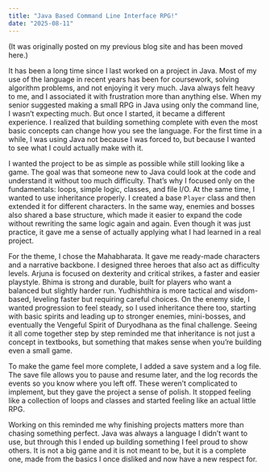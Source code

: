 ```yaml
---
title: "Java Based Command Line Interface RPG!"
date: "2025-08-11"
---
```


(It was originally posted on my previous blog site and has been moved here.)

It has been a long time since I last worked on a project in Java. Most of my use of the language in recent years has been for coursework, solving algorithm problems, and not enjoying it very much. Java always felt heavy to me, and I associated it with frustration more than anything else. When my senior suggested making a small RPG in Java using only the command line, I wasn’t expecting much. But once I started, it became a different experience. I realized that building something complete with even the most basic concepts can change how you see the language. For the first time in a while, I was using Java not because I was forced to, but because I wanted to see what I could actually make with it.

I wanted the project to be as simple as possible while still looking like a game. The goal was that someone new to Java could look at the code and understand it without too much difficulty. That’s why I focused only on the fundamentals: loops, simple logic, classes, and file I/O. At the same time, I wanted to use inheritance properly. I created a base `Player` class and then extended it for different characters. In the same way, enemies and bosses also shared a base structure, which made it easier to expand the code without rewriting the same logic again and again. Even though it was just practice, it gave me a sense of actually applying what I had learned in a real project.

For the theme, I chose the Mahabharata. It gave me ready-made characters and a narrative backbone. I designed three heroes that also act as difficulty levels. Arjuna is focused on dexterity and critical strikes, a faster and easier playstyle. Bhima is strong and durable, built for players who want a balanced but slightly harder run. Yudhishthira is more tactical and wisdom-based, leveling faster but requiring careful choices. On the enemy side, I wanted progression to feel steady, so I used inheritance there too, starting with basic spirits and leading up to stronger enemies, mini-bosses, and eventually the Vengeful Spirit of Duryodhana as the final challenge. Seeing it all come together step by step reminded me that inheritance is not just a concept in textbooks, but something that makes sense when you’re building even a small game.

To make the game feel more complete, I added a save system and a log file. The save file allows you to pause and resume later, and the log records the events so you know where you left off. These weren’t complicated to implement, but they gave the project a sense of polish. It stopped feeling like a collection of loops and classes and started feeling like an actual little RPG.

Working on this reminded me why finishing projects matters more than chasing something perfect. Java was always a language I didn’t want to use, but through this I ended up building something I feel proud to show others. It is not a big game and it is not meant to be, but it is a complete one, made from the basics I once disliked and now have a new respect for.
